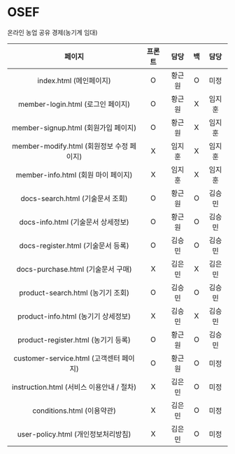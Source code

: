 # OSEF
 온라인 농업 공유 경제(농기계 임대)

|페이지|프론트|담당|백|담당|
|:---:|:---:|:---:|:---:|:---:|
|index.html (메인페이지)|O|황근원|O|미정|
|member-login.html (로그인 페이지)|O|황근원|X|임지훈|
|member-signup.html (회원가입 페이지)|O|황근원|X|임지훈|
|member-modify.html (회원정보 수정 페이지)|X|임지훈|X|임지훈|
|member-info.html (회원 마이 페이지)|X|임지훈|X|임지훈|
|docs-search.html (기술문서 조회)|O|황근원|O|김승민|
|docs-info.html (기술문서 상세정보)|O|황근원|O|김승민|
|docs-register.html (기술문서 등록)|O|김승민|O|김승민|
|docs-purchase.html (기술문서 구매)|X|김은민|X|김은민|
|product-search.html (농기기 조회)|O|김승민|O|김승민|
|product-info.html (농기기 상세정보)|X|김승민|X|김승민|
|product-register.html (농기기 등록)|O|황근원|O|김승민|
|customer-service.html (고객센터 페이지)|O|황근원|O|미정|
|instruction.html (서비스 이용안내 / 절차)|X|김은민|O|미정|
|conditions.html (이용약관)|X|김은민|O|미정|
|user-policy.html (개인정보처리방침)|X|김은민|O|미정|
